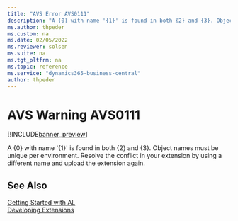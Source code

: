 ```yaml
---
title: "AVS Error AVS0111"
description: "A {0} with name '{1}' is found in both {2} and {3}. Object names must be unique per environment. Resolve the conflict in your extension by using a different name and upload the extension again."
ms.author: thpeder
ms.custom: na
ms.date: 02/05/2022
ms.reviewer: solsen
ms.suite: na
ms.tgt_pltfrm: na
ms.topic: reference
ms.service: "dynamics365-business-central"
author: thpeder
---
```


# AVS Warning AVS0111

[!INCLUDE[banner_preview](../includes/banner_preview.md)]

A {0} with name '{1}' is found in both {2} and {3}. Object names must be unique per environment. Resolve the conflict in your extension by using a different name and upload the extension again.

## See Also

[Getting Started with AL](../devenv-get-started.md)  
[Developing Extensions](../devenv-dev-overview.md)  
